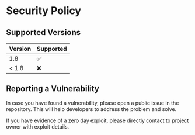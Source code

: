 # Security Policy

## Supported Versions

| Version | Supported          |
|---------|--------------------|
| 1.8     | :white_check_mark: |
| < 1.8   | :x:                |

## Reporting a Vulnerability

In case you have found a vulnerability, please open a public issue in the repository. This will help developers to address the problem and solve.

If you have evidence of a zero day exploit, please directly contact to project owner with exploit details.
